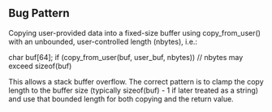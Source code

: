 ## Bug Pattern

Copying user-provided data into a fixed-size buffer using copy_from_user() with an unbounded, user-controlled length (nbytes), i.e.:

char buf[64];
if (copy_from_user(buf, user_buf, nbytes))  // nbytes may exceed sizeof(buf)

This allows a stack buffer overflow. The correct pattern is to clamp the copy length to the buffer size (typically sizeof(buf) - 1 if later treated as a string) and use that bounded length for both copying and the return value.
